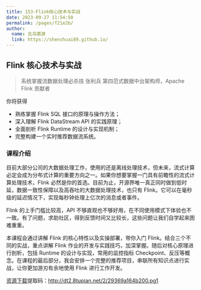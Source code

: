 ```yaml
---
title: 153-Flink核心技术与实战
date: 2023-09-27 11:54:50
permalink: /pages/f21e2b/
author: 
  name: 北鸟南游
  link: https://shenshuai89.github.io/
---
```

## Flink 核心技术与实战
> 系统掌握流数据处理必杀技
> 张利兵  第四范式数据中台架构师，Apache Flink 贡献者

你将获得
- 熟练掌握 Flink SQL 接口的原理与操作方法；
- 深入理解 Flink DataStream API 的实践原理；
- 全面剖析 Flink Runtime 的设计与实现机制；
- 完整构建一个实时推荐数据流系统。

### 课程介绍

目前大部分公司的大数据处理工作，使用的还是离线处理技术，但未来，流式计算必定会成为分布式计算的重要方向之一。如果你想要掌握一门具有前瞻性的流式计算处理技术，Flink 必然是你的首选。目前为止，开源界唯一真正同时做到低时延，数据一致性保障以及高吞吐的大数据处理技术，也只有 Flink。它可以在毫秒级的延迟情况下，实现每秒钟处理上亿次的消息或者事件。

Flink 的上手门槛比较高，API 不够直观也不够好用，在不同使用模式下体验也不一致。有了问题，求助社区，得到反馈时间又比较长，这些问题让我们自学起来困难重重。

本课程会通过讲解 Flink 的核心特性以及实操部署，带你入门 Flink。结合三个不同的实战，重点讲解 Flink 作业的开发与实践技巧，加深掌握。随后对核心原理进行剖析，包括 Runtime 的设计与实现，常用的监控指标 Checkpoint、反压等概念。在课程的最后部分，我会安排一个完整的推荐项目，串联所有知识点进行实战，让你更加游刃有余地使用 Flink 进行工作开发。


[资源下载](https://www.aliyundrive.com/s/oiNCtE54CWT)提取码：http://dt2.8tupian.net/2/29369a164b200.pg1	